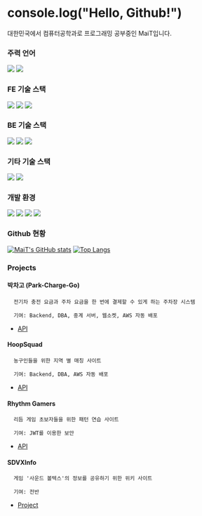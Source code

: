 # console.log("Hello, Github!")

대한민국에서 컴퓨터공학과로 프로그래밍 공부중인 MaiT입니다.

### 주력 언어

[<img src="https://img.shields.io/badge/TypeScript-3178C6?style=flat-square&logo=typescript&logoColor=white"/>](https://www.typescriptlang.org/) [<img src="https://img.shields.io/badge/JavaScript-F7DF1E?style=flat-square&logo=javascript&logoColor=white"/>](https://www.ecma-international.org/)

### FE 기술 스택

[<img src="https://img.shields.io/badge/SvelteKit-FF3E00?style=flat-square&logo=svelte&logoColor=white"/>](https://svelte.dev/) [<img src="https://img.shields.io/badge/React-61DAFB?style=flat-square&logo=React&logoColor=white"/>](https://legacy.reactjs.org/) [<img src="https://img.shields.io/badge/Vue-4FC08D?style=flat-square&logo=vuedotjs&logoColor=white"/>](https://vuejs.org/)

### BE 기술 스택

[<img src="https://img.shields.io/badge/Node.js-339933?style=flat-square&logo=nodedotjs&logoColor=white"/>](https://nodejs.org/) [<img src="https://img.shields.io/badge/Express.js-000000?style=flat-square&logo=express&logoColor=white"/>](https://expressjs.com/) [<img src="https://img.shields.io/badge/NestJS-E0234E?style=flat-square&logo=nestjs&logoColor=white"/>](https://nestjs.com/)

### 기타 기술 스택

[<img src="https://img.shields.io/badge/Discord.js-5865F2?style=flat-square&logo=discord&logoColor=white"/>](https://discord.com/developers) [<img src="https://img.shields.io/badge/MySQL-4479A1?style=flat-square&logo=MySQL&logoColor=white"/>](https://www.mysql.com/)

### 개발 환경

[<img src="https://img.shields.io/badge/Github-181717?style=flat-square&logo=Github&logoColor=white"/>](https://github.com/) [<img src="https://img.shields.io/badge/VisualStudioCode-007ACC?style=flat-square&logo=VisualStudioCode&logoColor=white"/>](https://code.visualstudio.com/) [<img src="https://img.shields.io/badge/AWS EC2-FF9900?style=flat-square&logo=amazonec2&logoColor=white"/>](https://aws.amazon.com/) [<img src="https://img.shields.io/badge/Docker-2496ED?style=flat-square&logo=docker&logoColor=white"/>](https://www.docker.com/)

### Github 현황

[![MaiT's GitHub stats](https://github-readme-stats.vercel.app/api?username=maitmus&theme=ayu-mirage&show_icons=true&hide=stars&hide_rank=true&count_private=true&line_height=24)](https://github.com/maitmus)
[![Top Langs](https://github-readme-stats.vercel.app/api/top-langs/?username=maitmus&layout=compact&theme=ayu-mirage)](https://github.com/maitmus)

### Projects

#### 박차고 (Park-Charge-Go)

```
  전기차 충전 요금과 주차 요금을 한 번에 결제할 수 있게 하는 주차장 시스템

  기여: Backend, DBA, 중계 서버, 웹소켓, AWS 자동 배포
```

- [API](https://github.com/maitmus/pcg-back)

#### HoopSquad

```
  농구인들을 위한 지역 별 매칭 사이트

  기여: Backend, DBA, AWS 자동 배포
```

- [API](https://github.com/maitmus/HoopSquad-Backend)

#### Rhythm Gamers

```
  리듬 게임 초보자들을 위한 패턴 연습 사이트

  기여: JWT를 이용한 보안
```

- [API](https://github.com/maitmus/Rhythm-Gamers-Backend)

#### SDVXInfo

```
  게임 '사운드 볼텍스'의 정보를 공유하기 위한 위키 사이트

  기여: 전반
```

- [Project](https://github.com/maitmus/SDVXInfo)

